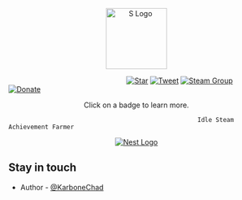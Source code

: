 <p align="center">
  <a href="https://github.com/Karbone-DEV/SteamAchievementSpammer" target="blank"><img src="https://cdn.discordapp.com/attachments/1046903573675511829/1055946927855902780/image-removebg-preview.png" width="120" alt="S Logo" /></a>
</p>

&nbsp;&nbsp;&nbsp;&nbsp;&nbsp;&nbsp;&nbsp;&nbsp;&nbsp;&nbsp;&nbsp;&nbsp;&nbsp;&nbsp;&nbsp;&nbsp;&nbsp;&nbsp;&nbsp;&nbsp;&nbsp;&nbsp;&nbsp;&nbsp;&nbsp;&nbsp;&nbsp;&nbsp;&nbsp;&nbsp;&nbsp;&nbsp;&nbsp;&nbsp;&nbsp;&nbsp;&nbsp;&nbsp;&nbsp;&nbsp;&nbsp;&nbsp;&nbsp;&nbsp;&nbsp;&nbsp;&nbsp;&nbsp;&nbsp;&nbsp;&nbsp;&nbsp;&nbsp;&nbsp;&nbsp;&nbsp;&nbsp;&nbsp;
[![Star](https://img.shields.io/badge/-Give%20this%20repo%20a%20star!-yellow)](https://github.com/Karbone-DEV/SteamAchievementSpammer)
[![Tweet](https://img.shields.io/twitter/url/http/shields.io.svg?style=social)](https://twitter.com/intent/tweet?text=Receive%20all%20Steam%20Achievements%20not%20yet%20unlocked%20on%20%20&url=https://github.com/Karbone-DEV/SteamAchievementSpammer&via=KarboneChad&hashtags=Steam,Achievements,Free)
[![Steam Group](https://img.shields.io/badge/Steam%20Group-Join!-blue)](https://steamcommunity.com/groups/meutegroup)
[![Donate](https://img.shields.io/badge/donate-%241-orange)](https://paypal.me/karboneyt)
<p align="center">Click on a badge to learn more.</p>


                                                        Idle Steam Achievement Farmer


<p align="center">
  <a href="https://cdn.discordapp.com/attachments/1046903573675511829/1055949335482880041/photoo.png" target="blank"><img src="https://cdn.discordapp.com/attachments/1046903573675511829/1055949335482880041/photoo.png" alt="Nest Logo" /></a>
</p>

## Stay in touch

* Author - [@KarboneChad](https://twitter.com/KarboneChad)
